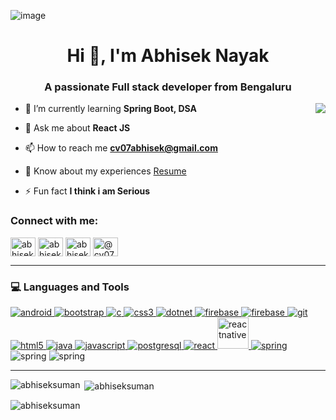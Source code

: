 ![image](https://github.com/AbhisekSuman/AbhisekSuman/assets/113520633/240e41e9-abe5-4c97-89ff-d348bf83e304)
<h1 align="center">Hi 👋, I'm Abhisek Nayak</h1>
<h3 align="center">A passionate Full stack developer from Bengaluru</h3>

<img align="right" src="https://raw.githubusercontent.com/TheDudeThatCode/TheDudeThatCode/master/Assets/Developer.gif">

- 🌱 I’m currently learning **Spring Boot, DSA**

- 💬 Ask me about **React JS**

- 📫 How to reach me **cv07abhisek@gmail.com**

- 📄 Know about my experiences [Resume](https://drive.google.com/file/d/1Jb140aaNDbYS1vFVAThv8s36BbbMDe1G/view?usp=drive_link)

- ⚡ Fun fact **I think i am Serious**

<h3 align="left">Connect with me:</h3>
<p align="left">
<a href="https://linkedin.com/in/abhiseknayak2003" target="blank"><img align="center" src="https://raw.githubusercontent.com/rahuldkjain/github-profile-readme-generator/master/src/images/icons/Social/linked-in-alt.svg" alt="abhiseknayak2003" height="30" width="40" /></a>
<a href="https://fb.com/abhiseknayak00" target="blank"><img align="center" src="https://raw.githubusercontent.com/rahuldkjain/github-profile-readme-generator/master/src/images/icons/Social/facebook.svg" alt="abhiseknayak00" height="30" width="40" /></a>
<a href="https://instagram.com/abhisek_suman" target="blank"><img align="center" src="https://raw.githubusercontent.com/rahuldkjain/github-profile-readme-generator/master/src/images/icons/Social/instagram.svg" alt="abhisek_suman" height="30" width="40" /></a>
<a href="https://www.hackerrank.com/@cv07abhisek" target="blank"><img align="center" src="https://raw.githubusercontent.com/rahuldkjain/github-profile-readme-generator/master/src/images/icons/Social/hackerrank.svg" alt="@cv07abhisek" height="30" width="40" /></a>
</p>

<hr>

### 💻 Languages and Tools
<p align="left"> 
<a href="https://developer.android.com" target="_blank" rel="noreferrer"> <img src="https://skillicons.dev/icons?i=androidstudio" alt="android" /> </a> 
<a href="https://getbootstrap.com" target="_blank" rel="noreferrer"> <img src="https://skillicons.dev/icons?i=bootstrap" alt="bootstrap" /> </a> 
<a href="https://www.cprogramming.com/" target="_blank" rel="noreferrer"> <img src="https://skillicons.dev/icons?i=c" alt="c" /> </a> 
<a href="https://www.w3schools.com/css/" target="_blank" rel="noreferrer"> <img src="https://skillicons.dev/icons?i=css" alt="css3" /> </a> 
<a href="https://dotnet.microsoft.com/" target="_blank" rel="noreferrer"> <img src="https://skillicons.dev/icons?i=dotnet" alt="dotnet" />
</a> <a href="https://firebase.google.com/" target="_blank" rel="noreferrer"> <img src="https://skillicons.dev/icons?i=firebase" alt="firebase"/> </a>
<a href="https://flutter.dev" target="_blank" rel="noreferrer"> <img src="https://skillicons.dev/icons?i=flutter" alt="firebase" /> </a> 
<a href="https://git-scm.com/" target="_blank" rel="noreferrer"> <img src="https://skillicons.dev/icons?i=git" alt="git" /> </a> 
<a href="https://www.w3.org/html/" target="_blank" rel="noreferrer"> <img src="https://skillicons.dev/icons?i=html" alt="html5" /> </a>
<a href="https://www.java.com" target="_blank" rel="noreferrer"> <img src="https://skillicons.dev/icons?i=java" alt="java" /> </a> 
<a href="https://developer.mozilla.org/en-US/docs/Web/JavaScript" target="_blank" rel="noreferrer"> <img src="https://skillicons.dev/icons?i=js" alt="javascript" /> </a>
<a href="https://www.postgresql.org" target="_blank" rel="noreferrer"> <img src="https://skillicons.dev/icons?i=postgres" alt="postgresql" /> </a> 
<a href="https://reactjs.org/" target="_blank" rel="noreferrer"> <img src="https://skillicons.dev/icons?i=react" alt="react" /> </a> 
<a href="https://reactnative.dev/" target="_blank" rel="noreferrer"> <img src="https://reactnative.dev/img/header_logo.svg" alt="reactnative" width="50" height="50"/> </a> 
<a href="https://spring.io/" target="_blank" rel="noreferrer"> <img src="https://skillicons.dev/icons?i=spring" alt="spring"/> </a> 
<img src="https://skillicons.dev/icons?i=vscode" alt="spring"  />
<img src="https://skillicons.dev/icons?i=idea" alt="spring" />
</p>
<hr>


<p><img align="left" src="https://github-readme-stats.vercel.app/api/top-langs?username=abhiseksuman&show_icons=true&locale=en&layout=compact" alt="abhiseksuman" /></p>

<p>&nbsp;<img align="center" src="https://github-readme-stats.vercel.app/api?username=abhiseksuman&show_icons=true&locale=en" alt="abhiseksuman" /></p>

<p><img align="center" src="https://github-readme-streak-stats.herokuapp.com/?user=abhiseksuman&" alt="abhiseksuman" /></p>
